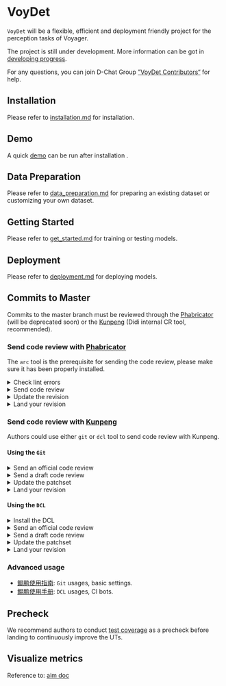# VoyDet

`VoyDet` will be a flexible, efficient and deployment friendly project for the perception tasks of Voyager.

The project is still under development. More information can be got in
[developing progress](http://wiki.intra.xiaojukeji.com/display/AV/Developing+progress).

For any questions, you can join D-Chat Group [”VoyDet Contributors“](https://im.xiaojukeji.com/channel?uid=297510&token=984564321c1f136c47e1d39d6e53a010&id=1467295933019780864) for help.

## Installation

Please refer to [installation.md](docs/installation.md) for installation.

## Demo

A quick [demo](configs/demo/README.md) can be run after installation .

## Data Preparation

Please refer to [data_preparation.md](docs/data_preparation.md) for preparing an existing dataset or customizing your own dataset.

## Getting Started

Please refer to [get_started.md](docs/get_started.md) for training or testing models.

## Deployment

Please refer to [deployment.md](docs/deployment.md) for deploying models.

## Commits to Master

Commits to the master branch must be reviewed through the [Phabricator](http://cr.intra.xiaojukeji.com/) (will be deprecated soon) or the [Kunpeng](https://kunpeng.xiaojukeji.com/) (Didi internal CR tool, recommended).

### Send code review with [Phabricator](http://cr.intra.xiaojukeji.com/)
The `arc` tool is the prerequisite for sending the code review, please make sure it has been properly installed.

<details>
<summary>Check lint errors</summary>

```bash
arc lint
```

You can also check lint errors in a single file. For example:
```bash
arc lint tools/train.py
```
</details>
<details>
<summary>Send code review</summary>

You can learn more from this [doc](https://secure.phabricator.com/book/phabricator/article/arcanist_commit_ranges/) about what "arc" is helping you to create code-review.
You would need to install phabricator credentials when "arc" is run for the first time:

```bash
cd voydet
arc install-certificate
```

If the above step asks for an **API-Token**,
go to http://cr.intra.xiaojukeji.com/conduit/login/, and paste API Token.
You need this step for code reviews.

We recommend doing a **self-review** first:

```bash
arc diff --preview
```

This will create a link to a web-page:

```
arc diff --preview
Linting...
No paths are lintable.
Running unit tests...
No unit test engine is configured for this project.
 SKIP STAGING  Unable to determine repository for this change.
Created a new Differential diff:
        Diff URI: http://cr.intra.xiaojukeji.com/differential/diff/xxxxx/
Included changes:
  M       README.md
```

You can preview the change through the **Diff URI**.
You can add reviewers, update description, and create a new revision or attach this change to an existing revision.
More information about the code review can be found [here](http://wiki.intra.xiaojukeji.com/display/AV/Code+review+:+why+and+how)

</details>
<details>
<summary>Update the revision</summary>

Once you made the change and commit, remember update the diff:

```bash
arc diff --update Dxxxxx
```

</details>
<details>
<summary>Land your revision</summary>

Once the reviewer accepts the changes, you are about to land.
```bash
arc land --revision Dxxxxx
```

</details>

### Send code review with [Kunpeng](https://kunpeng.xiaojukeji.com/)

Authors could use either `git` or `dcl` tool to send code review with Kunpeng.

#### Using the `Git`

<details>
<summary>Send an official code review</summary>

```bash
git add xxx
git commit -m "commit message"
git push origin HEAD:refs/for/master
```

</details>
<details>
<summary>Send a draft code review</summary>

Sometimes the CR is not ready for review, authors could launch a draft one by:

```bash
push origin HEAD:refs/drafts/master
```

</details>
<details>
<summary>Update the patchset</summary>

Sometimes authors need to update the patchset to address the comments, simply do another:

```bash
git push origin HEAD:refs/for/master
```
If you need to run command like `git rebase` or `git commit --amend`, please install this [hook](http://help.kunpeng.xiaojukeji.com/chapter2/2.6.html?h=hook) first.

</details>
<details>
<summary>Land your revision</summary>

Since VoyDet has enabled `noAutoMerge` in [cr.yaml](./elevate/cr.yml), authors should manually click the `merge` button on the Kunpeng webpage to land your revision into master.

</details>

#### Using the `DCL`

<details>
<summary>Install the DCL</summary>

```bash
curl -s -S -L https://git.xiaojukeji.com/codeinsight/cli-install/raw/master/install.sh | sudo bash
```

</details>
<details>
<summary>Send an official code review</summary>

```bash
git add xxx
git commit -m "commit message"
dcl diff -c
```

</details>
<details>
<summary>Send a draft code review</summary>

```bash
dcl diff -d
```

</details>
<details>
<summary>Update the patchset</summary>

```bash
dcl diff -u <revision_id>
```

</details>
<details>
<summary>Land your revision</summary>

Since VoyDet has enabled `noAutoMerge` in [cr.yaml](./elevate/cr.yml), authors should manually click the `merge` button on the Kunpeng webpage to land your revision into master.

</details>

### Advanced usage

* [鲲鹏使用指南](https://cooper.didichuxing.com/knowledge/share/page/xB3usFh0b2uc): `Git` usages, basic settings.
* [鲲鹏使用手册](https://cooper.didichuxing.com/knowledge/share/page/dajojpDDyczl): `DCL` usages, CI bots.

## Precheck

We recommend authors to conduct [test coverage](./precheck/README.md) as a precheck before landing to continuously improve the UTs.

## Visualize metrics
Reference to: [aim doc](docs/aim.md)

